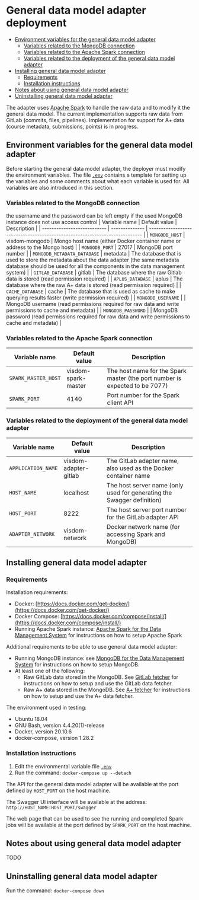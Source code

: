 # General data model adapter deployment

<!-- no toc -->
- [Environment variables for the general data model adapter](#environment-variables-for-the-general-data-model-adapter)
    - [Variables related to the MongoDB connection](#variables-related-to-the-mongodb-connection)
    - [Variables related to the Apache Spark connection](#variables-related-to-the-apache-spark-connection)
    - [Variables related to the deployment of the general data model adapter](#variables-related-to-the-deployment-of-the-general-data-model-adapter)
- [Installing general data model adapter](#installing-general-data-model-adapter)
    - [Requirements](#requirements)
    - [Installation instructions](#installation-instructions)
- [Notes about using general data model adapter](#notes-about-using-general-data-model-adapter)
- [Uninstalling general data model adapter](#uninstalling-general-data-model-adapter)

The adapter uses [Apache Spark](https://spark.apache.org/) to handle the raw data and to modify it the general data model. The current implementation supports raw data from GitLab (commits, files, pipelines). Implementation for support for A+ data (course metadata, submissions, points) is in progress.

## Environment variables for the general data model adapter

Before starting the general data model adapter, the deployer must modify the environment variables. The file [`.env`](.env) contains a template for setting up the variables and some comments about what each variable is used for. All variables are also introduced in this section.

### Variables related to the MongoDB connection

the username and the password can be left empty if the used MongoDB instance does not use access control
| Variable name               | Default value  | Description                                                                 |
| --------------------------- | -------------- | --------------------------------------------------------------------------- |
| `MONGODB_HOST`              | visdom-mongodb | Mongo host name (either Docker container name or address to the Mongo host) |
| `MONGODB_PORT`              | 27017          | MongoDB port number |
| `MONGODB_METADATA_DATABASE` | metadata       | The database that is used to store the metadata about the data adapter (the same metadata database should be used for all the components in the data management system) |
| `GITLAB_DATABASE`           | gitlab         | The database where the raw Gitlab data is stored (read permission required) |
| `APLUS_DATABASE`            | aplus          | The database where the raw A+ data is stored (read permission required) |
| `CACHE_DATABASE`            | cache          | The database that is used as cache to make querying results faster (write permission required) |
| `MONGODB_USERNAME`          |                | MongoDB username (read permissions required for raw data and write permissions to cache and metadata) |
| `MONGODB_PASSWORD`          |                | MongoDB password (read permissions required for raw data and write permissions to cache and metadata) |

### Variables related to the Apache Spark connection

| Variable name       | Default value       | Description                                                                 |
| ------------------- | ------------------- | --------------------------------------------------------------------------- |
| `SPARK_MASTER_HOST` | visdom-spark-master | The host name for the Spark master (the port number is expected to be 7077) |
| `SPARK_PORT`        | 4140                | Port number for the Spark client API                                        |

### Variables related to the deployment of the general data model adapter

| Variable name      | Default value         | Description                                                            |
| ------------------ | --------------------- | ---------------------------------------------------------------------- |
| `APPLICATION_NAME` | visdom-adapter-gitlab | The GitLab adapter name, also used as the Docker container name        |
| `HOST_NAME`        | localhost             | The host server name (only used for generating the Swagger definition) |
| `HOST_PORT`        | 8222                  | The host server port number for the GitLab adapter API                 |
| `ADAPTER_NETWORK`  | visdom-network        | Docker network name (for accessing Spark and MongoDB)                  |

## Installing general data model adapter

### Requirements

Installation requirements:

- Docker: [https://docs.docker.com/get-docker/](https://docs.docker.com/get-docker/)
- Docker Compose: [https://docs.docker.com/compose/install/](https://docs.docker.com/compose/install/)
- Running Apache Spark instance: [Apache Spark for the Data Management System](../../../spark/README.md) for instructions on how to setup Apache Spark

Additional requirements to be able to use general data model adapter:

- Running MongoDB instance: see [MongoDB for the Data Management System](../../../mongodb/README.md) for instructions on how to setup MongoDB.
- At least one of the following:
    - Raw GitLab data stored in the MongoDB. See [GitLab fetcher](../../fetchers/gitlab/README.md) for instructions on how to setup and use the GitLab data fetcher.
    - Raw A+ data stored in the MongoDB. See [A+ fetcher](../../fetchers/aplus/README.md) for instructions on how to setup and use the A+ data fetcher.

The environment used in testing:

- Ubuntu 18.04
- GNU Bash, version 4.4.20(1)-release
- Docker, version 20.10.6
- docker-compose, version 1.28.2

### Installation instructions

1. Edit the environmental variable file [`.env`](.env)
2. Run the command: `docker-compose up --detach`

The API for the general data model adapter will be available at the port defined by `HOST_PORT` on the host machine.

The Swagger UI interface will be available at the address: `http://HOST_NAME:HOST_PORT/swagger`

The web page that can be used to see the running and completed Spark jobs will be available at the port defined by `SPARK_PORT` on the host machine.

## Notes about using general data model adapter

TODO

## Uninstalling general data model adapter

Run the command: `docker-compose down`
